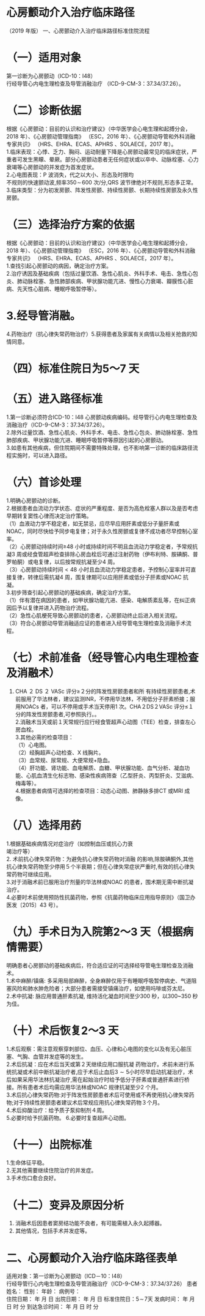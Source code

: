 # 心房颤动介入治疗临床路径  
（2019 年版） 一、心房颤动介入治疗临床路径标准住院流程  
# （一）适用对象  
第一诊断为心房颤动（ICD-10：I48）  
行经导管心内电生理检查及导管消融治疗 （ICD-9-CM-3：37.34/37.26）。  
# （二）诊断依据  
根据《心房颤动：目前的认识和治疗建议》（中华医学会心电生理和起搏分会，2018 年）、《心房颤动管理指南》
（ESC，2016 年）、《心房颤动导管和外科消融专家共识》
（HRS、EHRA、ECAS、APHRS 、SOLAECE，2017 年）。  
1.临床表现：心悸、乏力、胸闷、运动耐量下降是心房颤动最常见的临床症状，严重者可发生黑矇、晕厥。部分心房颤动患者无任何症状或以卒中、动脉栓塞、心力衰竭等心房颤动的并发症为首发症状。  
2.心电图表现：P 波消失，代之以大小、形态及时限均  
不规则的快速颤动波,频率$350\!\sim\!600$ 次/分,QRS 波节律绝对不规则,形态多正常。  
3.临床类型：分为初发房颤、阵发性房颤、持续性房颤、长期持续性房颤及永久性房颤。  
# （三）选择治疗方案的依据  
根据《心房颤动：目前的认识和治疗建议》（中华医学会心电生理和起搏分会，2018 年）、《心房颤动管理指南》
（ESC，2016 年）、《心房颤动导管和外科消融专家共识》
（HRS、EHRA、ECAS、APHRS 、SOLAECE，2017 年）。  
1.查找引起心房颤动的病因，确定治疗方案。  
2.治疗诱因及基础疾病（包括过量饮酒、急性心肌炎、外科手术、电击、急性心包炎、肺动脉栓塞、急性肺部疾病、甲状腺功能亢进、慢性心力衰竭、瓣膜性心脏病、先天性心脏病、睡眠呼吸暂停等）。  
# 3.经导管消融。  
4.药物治疗（抗心律失常药物治疗）5.获得患者及家属有关病情以及相关抢救的知情同意。  
# （四）标准住院日为5～7 天  
# （五）进入路径标准  
1.第一诊断必须符合ICD-10：I48 心房颤动疾病编码。经导管行心内电生理检查及消融治疗（ICD-9-CM-3：37.34/37.26）。  
2.除外过量饮酒、急性心肌炎、外科手术、电击、急性心包炎、肺动脉栓塞、急性肺部疾病、甲状腺功能亢进、睡眠呼吸暂停等原因引起的心房颤动。  
3.如患有其他疾病，但住院期间不需要特殊处理，也不影响第一诊断的临床路径流程实施时，可以进入路径。  
# （六）首诊处理  
1.明确心房颤动的诊断。  
2.根据患者血流动力学状态、症状的严重程度、是否为高危栓塞人群以及是否考虑早期转复窦性心律而决定治疗策略。  
（1）血液动力学不稳定者，如无禁忌，应尽早应用肝素或低分子量肝素或NOAC，同时尽快给予同步电复律；对于永久性房颤或复律不成功者尽早控制心室率。  
（2）心房颤动持续时间≥48 小时或持续时间不明且血流动力学稳定者，予常规抗凝3 周或经食管超声检查排除心房血栓后可通过注射药物（伊布利特、胺碘酮、普罗帕酮）或电复律，以后按常规抗凝至少4 周。  
（3）心房颤动持续时间$<48$ 小时且血流动力学稳定患者，予控制心室率并可直接复律，转律后需抗凝4 周，围复律期可以应用肝素或低分子肝素或NOAC 抗凝。  
3.初步筛查引起心房颤动的基础疾病，确定治疗方案。  
（1）伴有潜在病因的患者，如甲状腺功能亢进、感染、电解质紊乱等，在纠正病因后予以复律并进入药物治疗流程。  
（2）急性心肌梗死导致心房颤动的患者，心房颤动终止后进入相关流程。  
（3）符合心房颤动导管消融适应证的患者进入经导管电生理检查及消融手术流程。  
# （七）术前准备（经导管心内电生理检查及消融术）  
1. CHA ２ DS ２ VASc 评分≥２分的阵发性房颤患者和所 有持续性房颤患者,术前服用了华法林者，建议监测INR，不停用华法林，不用低分子肝素桥接；服用NOACs 者，可以不停用或手术当天停用1 次。CHA２DS２VASc 评分≤１分的阵发性房颤患者,可参照执行。。  
2.消融术当天或前１天常规行应行经食管超声心动图（TEE）检查，排查左心房血栓。  
3.其他必需的检查项目：  
（1）心电图。  
（2）经胸超声心动检查、X 线胸片。  
（3）血常规、尿常规、大便常规$+$隐血。  
（4）肝功能、肾功能、血电解质、血糖、甲状腺功能、血气分析、凝血功能、心肌血清生化标志物、感染性疾病筛查（乙型肝炎、丙型肝炎、艾滋病、梅毒等）。  
4.根据患者病情可选择的检查项目：动态心动图、肺静脉多排CT 或MRI 成像。  
# （八）选择用药  
1.根据基础疾病情况对症治疗（如控制血压或抗心力衰  
竭治疗等）  
2.   术前抗心律失常药物：为避免抗心律失常药物对消融 的影响,除胺碘酮外,其他抗心律失常药物至少停用５个半衰期；但在心律失常症状严重时,有效的抗心律失常药物可继续应用。  
3.对于消融术前已服用治疗剂量的华法林或NOAC 的患者，围术期无需中断抗凝治疗。  
4.必要时术前使用预防性抗菌药物，参照《抗菌药物临床应用指导原则》（国卫办医发〔2015〕43 号）。  
# （九）手术日为入院第2～3 天（根据病情需要）  
明确患者心房颤动的基础疾病后，符合适应证的可选择经导管电生理检查及消融术。  
1.术中麻醉/镇痛: 多采用局部麻醉，全身麻醉仅用于有睡眠呼吸暂停病史、气道阻塞风险和肺水肿危险者；大部分患者需接受镇痛治疗，如使用吗啡或芬太尼。  
2.术中抗凝: 脉应用普通肝素抗凝, 维持活化凝血时间至少300 秒，以300\~350 秒为佳。  
# （十）术后恢复2～3 天  
1.术后观察：需注意观察穿刺部位、血压、心律和心电图的变化以及有无心脏压塞、气胸、血管并发症等的发生。  
2.术后抗凝：应在术后当天或第２天继续应用口服抗凝 药物治疗。术前未进行系统抗凝或术前中断抗凝治疗者,应于术后止血后$3\sim5$小时尽早启动抗凝治疗，术后如果采用华法林抗凝治疗,需在起始治疗时给予低分子肝素或普通肝素进行桥接。所有患者术后均需应用华法林或NOAC 规律抗凝至少2 个月。  
3.术后抗心律失常药物:对于阵发性房颤患者术后可使用或不再使用抗心律失常药物;对于持续性房颤患者建议术后常规应用抗心律失常药物３个月。  
4.术后抑酸治疗：给予质子泵抑制剂４周。  
5.必要时给予抗菌药物。 6.必要时复查超声心动图。  
# （十一）出院标准  
1.生命体征平稳。  
2.无其他需要继续住院治疗的并发症。  
3.手术伤口愈合良好。  
# （十二）变异及原因分析  
1. 消融术后因患者窦房结功能不良者，有可能需植入永久起搏器。  
2. 其他情况，包括手术并发症等。  
# 二、心房颤动介入治疗临床路径表单  
适用对象：第一诊断为心房颤动（ICD－10：I48）  
行经导管行心内电生理检查及导管消融治疗（ICD-9-CM-3：37.34/37.26） 患者姓名：            性别：      年龄：      病例号：  
住院日期：     年   月   日   出院日期：     年   月   日    标准住院日：$5\!\sim\!7$天  发病时间：      年   月   日   时   分   到达急诊时间：    年   月   日   时   分  
